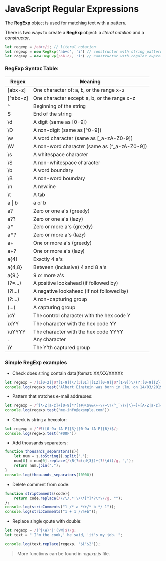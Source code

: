 # JavaScript Regular Expressions

The **RegExp** object is used for matching text with a pattern.

There is two ways to create a **RegExp** object: a *literal notation* and a *constructor*.

```javascript
let regexp = /ab+c/i; // literal notation
let regexp = new RegExp('ab+c', 'i') // constructor with string pattern as first argument
let regexp = new RegExp(/ab+c/, 'i') // constructor with regular expression literal as first argument (Starting with ECMAScript 6)
```

### RegExp Syntax Table:

| Regex      | Meaning                                      |
|------------|----------------------------------------------|
| [abx-z]    | One character of: a, b, or the range x-z     |
| [^abx-z]   | One character except: a, b, or the range x-z |
| ^          | 	Beginning of the string                     |
| $          | 	End of the string                           |
| \d         | 	A digit (same as [0-9])                     |
| \D         | 	A non-digit (same as [^0-9])                |
| \w	        | A word character (same as [_a-zA-Z0-9])      |
| \W	        | A non-word character (same as [^_a-zA-Z0-9]) |
| \s	        | A whitespace character                       |
| \S	        | A non-whitespace character                   |
| \b	        | A word boundary                              |
| \B	        | A non-word boundary                          |
| \n	        | A newline                                    |
| \t	        | A tab                                        |
| a &#x7c; b | a or b                                       |
| a?         | Zero or one a's (greedy)                     |
| a??        | Zero or one a's (lazy)                       |
| a*         | Zero or more a's (greedy)                    |
| a*?        | Zero or more a's (lazy)                      |
| a+         | One or more a's (greedy)                     |
| a+?        | One or more a's (lazy)                       |
| a{4}       | Exactly 4 a's                                |
| a{4,8}     | Between (inclusive) 4 and 8 a's              |
| a{9,}      | 9 or more a's                                |
| (?=...)	   | A positive lookahead (if followed by)        |
| (?!...)    | 	A negative lookahead (if not followed by)   |
| (?:...)    | A non-capturing group                        |
| (...)      | A capturing group                            |
|  \cY	      | The control character with the hex code Y    |
| \xYY	      | The character with the hex code YY           |
| \uYYYY	    | The character with the hex code YYYY         |
| .	         | Any character                                |
| \Y         | 	The Y'th captured group                     |


### Simple RegExp examples 

- Check does string contain data(format: XX/XX/XXXX):
```javascript
let regexp = /(1[0-2]|0?[1-9])\/(3[01]|[12][0-9]|0?[1-9])\/(?:[0-9]{2})?[0-9]{2}$/;
console.log(regexp.test('Albert Einstein was born in Ulm, on 14/03/2019'))
```

- Pattern that matches e-mail addresses:
```javascript
let regexp = /^[A-Z|a-z]+[0-9]*?[!#@\$%&\+-\/=\?\^_`\{\|\}~]+[A-Z|a-z]+[0-9]*?.\w{2,3}/
console.log(regexp.test("me-info@example.com"))
```

- Check is string a hexcolor:
```javascript
let regexp = /^#?([0-9a-fA-F]{3}|[0-9a-fA-F]{6})$/;
console.log(regexp.test("#00F"))
```

- Add thousands separators:
```javascript
function thousands_separators(s){
    let num = s.toString().split('.');
    num[0] = num[0].replace(/\B(?=(\d{3})+(?!\d))/g, ',');
    return num.join(".");
}
console.log(thousands_separators(10000))
```

- Delete comment from code:
```javascript
function stripCommeпts(code){
    return code.replace(/\/\/.*|\/\*[^]*?\*\//g, "");
};
console.log(stripCommeпts("1 /* а */+/* b */ 1"));
console.log(stripCommeпts("1 + 1 //a+b"));
```

- Replace single qoute with double:
```javascript
let regexp = /(^|\W)'|'(\W|$)/g;
let text = "'I'm the cook,' he said, 'it's my job.'";

console.log(text.replace(regexp, '$1"$2'));
```

> More functions can be found in *regexp.js* file.
